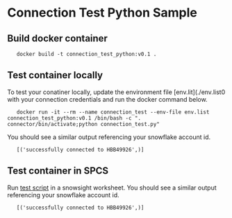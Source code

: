 # Connection Test Python Sample

## Build docker container
```
   docker build -t connection_test_python:v0.1 .
```

## Test container locally

To test your conatiner locally, update the environment file [env.lit](./env.list0 with your connection credentials and run the docker command below.
```
   docker run -it --rm --name connection_test --env-file env.list  connection_test_python:v0.1 /bin/bash -c ". connector/bin/activate;python connection_test.py"
```
You should see a similar output referencing your snowflake account id.
```
   [('successfully connected to HBB49926',)] 
```

## Test container in SPCS

Run [test script](./test.sql) in a snowsight worksheet.
You should see a similar output referencing your snowflake account id.
```
   [('successfully connected to HBB49926',)] 
```

